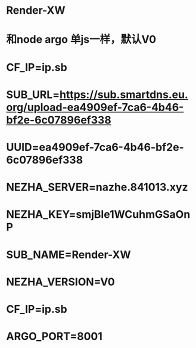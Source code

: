# Render-XW

# 和node argo 单js一样，默认V0

#        CF_IP=ip.sb 
#        SUB_URL=https://sub.smartdns.eu.org/upload-ea4909ef-7ca6-4b46-bf2e-6c07896ef338 
#        UUID=ea4909ef-7ca6-4b46-bf2e-6c07896ef338  
#        NEZHA_SERVER=nazhe.841013.xyz 
#        NEZHA_KEY=smjBle1WCuhmGSaOnP 
#        SUB_NAME=Render-XW 
#        NEZHA_VERSION=V0 
#        CF_IP=ip.sb 
#        ARGO_PORT=8001
